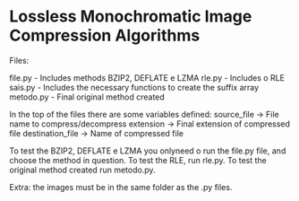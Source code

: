 # Lossless Monochromatic Image Compression Algorithms

Files:

file.py - Includes methods BZIP2, DEFLATE e LZMA
rle.py - Includes o RLE
sais.py - Includes the necessary functions to create the suffix array
metodo.py - Final original method created


In the top of the files there are some variables defined:
source_file -> File name to compress/decompress
extension -> Final extension of compressed file
destination_file -> Name of compressed file


To test the BZIP2, DEFLATE e LZMA you onlyneed o run the file.py file, and choose the method in question.
To test the RLE, run rle.py.
To test the original method created run metodo.py.

Extra: the images must be in the same folder as the .py files.
